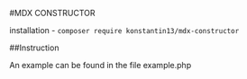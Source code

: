#MDX CONSTRUCTOR

installation - `composer require konstantin13/mdx-constructor`

##Instruction

An example can be found in the file example.php

